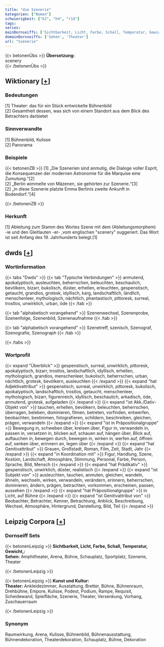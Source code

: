 ```yaml
---
title: "die Szenerie"
kategorien: ["Nomen"]
schwierigkeit: ["k2", "h4", "r14"]
tags:
series:
mainDornseiffs: ['Sichtbarkeit, Licht, Farbe, Schall, Temperatur, Gewicht,', 'Kunst und Kultur']
domainDornseiffs: ['Sehen', 'Theater']
url: "Szenerie"
---
```


{{< betonenÜbs >}}
**Übersetzung:**  
scenery  
{{< /betonenÜbs >}}

## Wiktionary [[+](https://de.wiktionary.org/wiki/Szenerie)]

### Bedeutungen
[1] Theater: das für ein Stück entwickelte Bühnenbild  
[2] Gesamtheit dessen, was sich von einem Standort aus dem Blick des Betrachters darbietet  

### Sinnverwandte
[1] Bühnenbild, Kulisse  
[2] Panorama  

### Beispiele
{{< betonenZB >}}
[1] „Die Szenerien sind anmutig, die Dialoge voller Esprit, die Konsequenzen der modernen Astronomie für die Marquise eine Zumutung.“[2]  
[2] „Berlin wimmelte von Mäzenen, sie gehörten zur Szenerie.“[3]  
[2] „In diese Szenerie platzte Emma Bertinis zweite Ankunft in Bodendorf.“[4]  

{{< /betonenZB >}}
### Herkunft
[1] Ableitung zum Stamm des Wortes Szene mit dem (Ableitungsmorphem) -ie und den Gleitlauten -er- ,vom englischen "scenery" suggeriert. Das Wort ist seit Anfang des 19. Jahrhunderts belegt.[1]  



## dwds [[+](https://www.dwds.de/wb/Szenerie)]

### Wortinformation
{{< tabs "Dwds" >}}
{{< tab "Typische Verbindungen" >}}
anmutend, apokalyptisch, ausleuchten, beherrschen, beleuchten, beschaulich, bevölkern, bizarr, bukolisch, düster, erhellen, erleuchten, gespenstisch, getaucht, grandios, grotesk, idyllisch, karg, landschaftlich, ländlich, menschenleer, mythologisch, nächtlich, phantastisch, pittoresk, surreal, trostlos, unwirklich, urban, öde
{{< /tab >}}

{{< tab "alphabetisch vorangehend" >}}
Szenenwechsel, Szenenprobe, Szenenfolge, Szenenbild, Szenenaufnahme
{{< /tab >}}

{{< tab "alphabetisch vorangehend" >}}
Szenetreff, szenisch, Szenograf, Szenografie, Szenograph
{{< /tab >}}

{{< /tabs >}}

### Wortprofil
{{< expand "Überblick" >}} gespenstisch, surreal, unwirklich, pittoresk, apokalyptisch, bizarr, trostlos, landschaftlich, idyllisch, erhellen, mythologisch, grandios, menschenleer, bukolisch, beherrschen, urban, nächtlich, grotesk, bevölkern, ausleuchten {{< /expand >}}
{{< expand "hat Adjektivattribut" >}} gespenstisch, surreal, unwirklich, pittoresk, bukolisch, apokalyptisch, landschaftlich, trostlos, getaucht, menschenleer, mythologisch, bizarr, figurenreich, idyllisch, beschaulich, arkadisch, öde, anmutend, grotesk, aufgeladen {{< /expand >}}
{{< expand "ist Akk./Dativ-Objekt von" >}} tauchen, erhellen, bevölkern, beleuchten, beherrschen, überragen, beleben, dominieren, filmen, betreten, vorfinden, entwerfen, beobachten, bestimmen, fotografieren, schildern, beschreiben, gleichen, prägen, verwandeln {{< /expand >}}
{{< expand "ist in Präpositionalgruppe" >}} Bewegung in, schweben über, kreisen über, Figur in, verwandeln in, passen in, versetzen in, blicken auf, schauen auf, hängen über, Blick auf, auftauchen in, bewegen durch, bewegen in, wirken in, werfen auf, öffnen auf, senken über, erinnern an, legen über {{< /expand >}}
{{< expand "hat Genitivattribut" >}} Grauen, Großstadt, Roman, Film, Zeit, Stadt, Jahr {{< /expand >}}
{{< expand "in Koordination mit" >}} Figur, Handlung, Szene, Kostüm, Landschaft, Atmosphäre, Stimmung, Personal, Farbe, Person, Sprache, Bild, Mensch {{< /expand >}}
{{< expand "hat Prädikativ" >}} gespenstisch, unwirklich, düster, realistisch {{< /expand >}}
{{< expand "ist Subjekt von" >}} ausleuchten, tauchen, anmuten, gleichen, wandeln, ähneln, wechseln, wirken, verwandeln, verändern, erinnern, beherrschen, dominieren, ändern, prägen, betrachten, vorkommen, erscheinen, passen, aussehen {{< /expand >}}
{{< expand "hat Präpositionalgruppe" >}} in Licht, auf Bühne {{< /expand >}}
{{< expand "ist Genitivattribut von" >}} Beobachter, Betrachter, Kenner, Betrachtung, Anblick, Beschreibung, Wechsel, Atmosphäre, Hintergrund, Darstellung, Bild, Teil {{< /expand >}}

## Leipzig Corpora [[+](https://corpora.uni-leipzig.de/en/res?word=Szenerie&corpusId=deu_newscrawl-public_2018)]

### Dornseiff Sets
{{< betonenLeipzig >}}
**Sichtbarkeit, Licht, Farbe, Schall, Temperatur, Gewicht,:**  
**Sehen:** Amphitheater, Arena, Bühne, Schauplatz, Sportplatz, Szenerie, Theater  

{{< /betonenLeipzig >}}


{{< betonenLeipzig >}}
**Kunst und Kultur:**  
**Theater:** Ankleidezimmer, Ausstattung, Bretter, Bühne, Bühnenraum, Drehbühne, Empore, Kulisse, Podest, Podium, Rampe, Requisit, Scheidewand, Spielfläche, Szenerie, Theater, Versenkung, Vorhang, Zuschauerraum  

{{< /betonenLeipzig >}}

### Synonym
Raumwirkung, Arena, Kulisse, Bühnenbild, Bühnenausstattung, Bühnendekoration, Theaterdekoration, Schauplatz, Bühne, Dekoration

